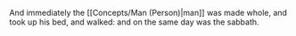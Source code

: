 And immediately the [[Concepts/Man (Person)\|man]] was made whole, and took up his bed, and walked: and on the same day was the sabbath.
